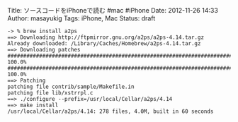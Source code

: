 Title: ソースコードをiPhoneで読む #mac #iPhone
Date: 2012-11-26 14:33
Author: masayukig
Tags: iPhone, Mac
Status: draft

    -> % brew install a2ps
    ==> Downloading http://ftpmirror.gnu.org/a2ps/a2ps-4.14.tar.gz
    Already downloaded: /Library/Caches/Homebrew/a2ps-4.14.tar.gz
    ==> Downloading patches
    ######################################################################## 100.0%
    ######################################################################## 100.0%
    ==> Patching
    patching file contrib/sample/Makefile.in
    patching file lib/xstrrpl.c
    ==> ./configure --prefix=/usr/local/Cellar/a2ps/4.14
    ==> make install
    /usr/local/Cellar/a2ps/4.14: 278 files, 4.0M, built in 60 seconds
